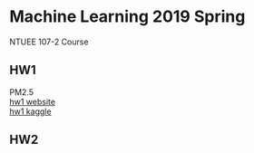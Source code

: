 # Machine Learning 2019 Spring
NTUEE 107-2 Course

## HW1
PM2.5  
[hw1 website](https://ntumlta2019.github.io/ml-web-hw1/)  
[hw1 kaggle](https://www.kaggle.com/c/ml2019spring-hw1)

## HW2

